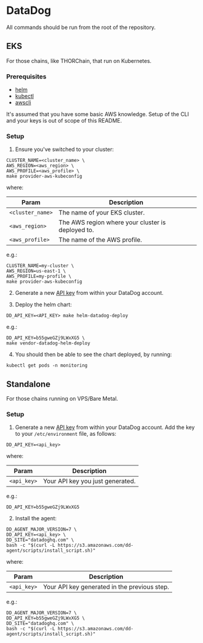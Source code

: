 # DataDog

All commands should be run from the root of the repository.

## EKS

For those chains, like THORChain, that run on Kubernetes.

### Prerequisites

- [helm](https://helm.sh/docs/intro/install)
- [kubectl](https://kubernetes.io/docs/tasks/tools)
- [awscli](https://docs.aws.amazon.com/cli/index.html)

It's assumed that you have some basic AWS knowledge. Setup of the CLI and your keys is out of scope of this README.

### Setup

1. Ensure you've switched to your cluster:

```console
CLUSTER_NAME=<cluster_name> \
AWS_REGION=<aws_region> \
AWS_PROFILE=<aws_profile> \
make provider-aws-kubeconfig
```

where:

| Param            | Description                                       |
|------------------|---------------------------------------------------|
| `<cluster_name>` | The name of your EKS cluster.                     |
| `<aws_region>`   | The AWS region where your cluster is deployed to. |
| `<aws_profile>`  | The name of the AWS profile.                      |

e.g.:

```console
CLUSTER_NAME=my-cluster \
AWS_REGION=us-east-1 \
AWS_PROFILE=my-profile \
make provider-aws-kubeconfig
```

2. Generate a new [API key](https://app.datadoghq.com/account/settings#api) from within your DataDog account.

3. Deploy the helm chart:

```console
DD_API_KEY=<API_KEY> make helm-datadog-deploy
```
e.g.:

```console
DD_API_KEY=b55gweGZj9LWxXG5 \
make vendor-datadog-helm-deploy
```

4. You should then be able to see the chart deployed, by running:

```console
kubectl get pods -n monitoring
```

## Standalone

For those chains running on VPS/Bare Metal. 

### Setup

1. Generate a new [API key](https://app.datadoghq.com/account/settings#api) from within your DataDog account. Add the key to your `/etc/environment` file, as follows:

```console
DD_API_KEY=<api_key>
```

where:

| Param       | Description                      |
|-------------|----------------------------------|
| `<api_key>` | Your API key you just generated. |

e.g.:

```console
DD_API_KEY=b55gweGZj9LWxXG5
```

2. Install the agent:

```console
DD_AGENT_MAJOR_VERSION=7 \
DD_API_KEY=<api_key> \
DD_SITE="datadoghq.com" \
bash -c "$(curl -L https://s3.amazonaws.com/dd-agent/scripts/install_script.sh)"
```

where:

| Param       | Description                                  |
|-------------|----------------------------------------------|
| `<api_key>` | Your API key generated in the previous step. |

e.g.:

```console
DD_AGENT_MAJOR_VERSION=7 \
DD_API_KEY=b55gweGZj9LWxXG5 \
DD_SITE="datadoghq.com" \
bash -c "$(curl -L https://s3.amazonaws.com/dd-agent/scripts/install_script.sh)"
```
